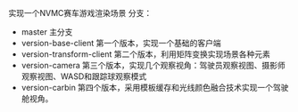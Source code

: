 实现一个NVMC赛车游戏渲染场景
分支：
* master 主分支
* version-base-client 第一个版本，实现一个基础的客户端
* version-transform-client 第二个版本，利用矩阵变换实现场景各种元素
* version-camera 第三个版本，实现几个观察视角：驾驶员观察视图、摄影师观察视图、WASD和跟踪球观察模式
* version-carbin 第四个版本，采用模板缓存和光线颜色融合技术实现一个驾驶舱视角。
